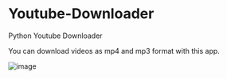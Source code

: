 # Youtube-Downloader
Python Youtube Downloader

You can download videos as mp4 and mp3 format with this app.

![image](https://user-images.githubusercontent.com/90688818/197387242-81dd88d9-da13-4e5c-8881-48b6d4d1e255.png)
